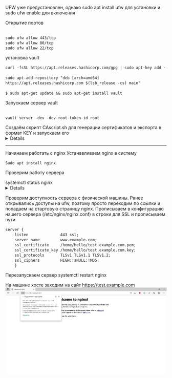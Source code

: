 UFW уже предустановлен, однако sudo apt install ufw для установки и sudo ufw enable для включения

Открытие портов 
```

sudo ufw allow 443/tcp
sudo ufw allow 80/tcp
sudo ufw allow 22/tcp

```

установка vault

```
curl -fsSL https://apt.releases.hashicorp.com/gpg | sudo apt-key add -

sudo apt-add-repository "deb [arch=amd64] https://apt.releases.hashicorp.com $(lsb_release -cs) main"

$ sudo apt-get update && sudo apt-get install vault

```

Запускаем сервер vault
```

vault server -dev -dev-root-token-id root

```

<summary>Создаём скрипт CAscript.sh для генерации сертификатов и экспорта в формат KEY и запускаем его</summary><details>

```

#!/bin/bash

ca_url="https://example.com"

# enable Vault PKI secret
vault secrets enable \
  -path=pki_root_ca \
  -description="PKI Root CA" \
  -max-lease-ttl="262800h" \
  pki

# generate root CA
vault write -format=json pki_root_ca/root/generate/internal \
  common_name="Root Certificate Authority" \
  ttl="262800h" > pki-root-ca.json

# save the certificate
cat pki-root-ca.json | jq -r .data.certificate > rootCA.pem

# publish urls for the root ca
vault write pki_root_ca/config/urls \
  issuing_certificates="$ca_url/v1/pki_root_ca/ca" \
  crl_distribution_points="$ca_url/v1/pki_root_ca/crl"

# enable Vault PKI secret
vault secrets enable \
  -path=pki_int_ca \
  -description="PKI Intermediate CA" \
  -max-lease-ttl="175200h" \
  pki

# create intermediate CA with common name example.com and save the CSR
vault write -format=json pki_int_ca/intermediate/generate/internal \
  common_name="Intermediate Certificate Authority" \
  ttl="175200h" | jq -r '.data.csr' > pki_intermediate_ca.csr

# send the intermediate CA's CSR to the root CA
vault write -format=json pki_root_ca/root/sign-intermediate csr=@pki_intermediate_ca.csr \
  format=pem_bundle \
  ttl="175200h" | jq -r '.data.certificate' > intermediateCA.cert.pem

# publish the signed certificate back to the Intermediate CA
vault write pki_int_ca/intermediate/set-signed \
  certificate=@intermediateCA.cert.pem

# publish the intermediate CA urls ???
vault write pki_int_ca/config/urls \
  issuing_certificates="$ca_url/v1/pki_int_ca/ca" \
  crl_distribution_points="$ca_url/v1/pki_int_ca/crl"

# create a role test-dot-local-server
vault write pki_int_ca/roles/test-dot-local-server \
  allowed_domains="example.com" \
  allow_subdomains=true \
  max_ttl="87600h" \
  key_bits="2048" \
  key_type="rsa" \
  key_usage="DigitalSignature,KeyEncipherment" \
  ext_key_usage="ServerAuth" \
  require_cn=true

# create a role test-dot-local-client
vault write pki_int_ca/roles/test-dot-local-client \
  allow_subdomains=true \
  max_ttl="87600h" \
  key_bits="2048" \
  key_type="rsa" \
  key_usage="DigitalSignature" \
  ext_key_usage="ClientAuth" \
  require_cn=true

# Create cert, 1 month(720 hours)
vault write -format=json pki_int_ca/issue/test-dot-local-server \
  common_name="test.example.com" \
  alt_names="test.example.com" \
  ttl="720h" > test.example.com.crt

# save cert
cat test.example.com.crt | jq -r .data.certificate > test.example.com.pem
cat test.example.com.crt | jq -r .data.issuing_ca >> test.example.com.pem
cat test.example.com.crt | jq -r .data.private_key > test.example.com.key
```
</details>


***
Начинаем работать с nginx
Устанавливаем nginx в систему
```
Sudo apt install nginx
```
Проверим работу сервера
 <summary>systemctl status nginx</summary><details>

 ```
● nginx.service - A high performance web server and a reverse proxy server
     Loaded: loaded (/lib/systemd/system/nginx.service; enabled; vendor preset: enabled)
     Active: active (running) since Sat 2022-01-29 00:03:08 MSK; 16min ago
       Docs: man:nginx(8)
    Process: 2746 ExecStartPre=/usr/sbin/nginx -t -q -g daemon on; master_process on; (code=exited, status=0/SUCCESS)
    Process: 2747 ExecStart=/usr/sbin/nginx -g daemon on; master_process on; (code=exited, status=0/SUCCESS)
   Main PID: 2836 (nginx)
      Tasks: 2 (limit: 1085)
     Memory: 4.0M
     CGroup: /system.slice/nginx.service
             ├─2836 nginx: master process /usr/sbin/nginx -g daemon on; master_process on;
             └─2839 nginx: worker process

янв 29 00:03:08 kurs systemd[1]: Starting A high performance web server and a reverse proxy server...
янв 29 00:03:08 kurs systemd[1]: Started A high performance web server and a reverse proxy server.
```
</details>

Проверим доступность сервера с физической машины. Ранее открывались доступы на ufw, поэтому просто переходим по ссылки и попадаем на стартовую страницу nginx.
Прописываем в конфигурацию нашего сервера (/etc/nginx/nginx.conf) в строки для SSL и прописываем пути 
```
server {
    listen              443 ssl;
    server_name         www.example.com;
    ssl_certificate     /home/hello/test.example.com.pem;
    ssl_certificate_key /home/hello/test.example.com.key;
    ssl_protocols       TLSv1 TLSv1.1 TLSv1.2;
    ssl_ciphers         HIGH:!aNULL:!MD5;
    }

```
Перезапускаем сервер 
         systemctl restart nginx

На машине хосте заходим на сайт https://test.example.com
![Сайт](webj.jpg)
